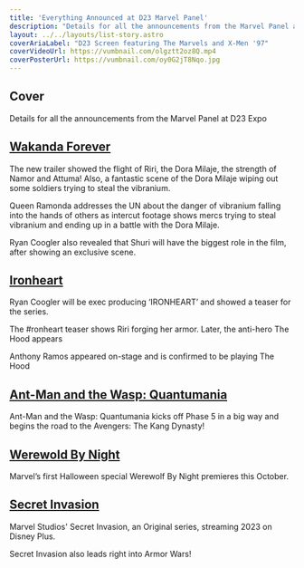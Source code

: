 ```yaml
---
title: 'Everything Announced at D23 Marvel Panel'
description: "Details for all the announcements from the Marvel Panel at D23 Expo"
layout: ../../layouts/list-story.astro
coverAriaLabel: "D23 Screen featuring The Marvels and X-Men '97"
coverVideoUrl: https://vumbnail.com/olgztt2oz8Q.mp4
coverPosterUrl: https://vumbnail.com/oy0G2jT8Nqo.jpg
---
```



## Cover

Details for all the announcements from the Marvel Panel at D23 Expo


## [Wakanda Forever](https://marvelorder.com/en/black-panther-wakanda-forever-505642/)
The new trailer showed the flight of Riri, the Dora Milaje, the strength of Namor and Attuma! Also, a fantastic scene of the Dora Milaje wiping out some soldiers trying to steal the vibranium. 

Queen Ramonda addresses the UN about the danger of vibranium falling into the hands of others as intercut footage shows mercs trying to steal vibranium and ending up in a battle with the Dora Milaje.

Ryan Coogler also revealed that Shuri will have the biggest role in the film, after showing an exclusive scene. 




## [Ironheart](https://marvelorder.com/en/ironheart-114471/)


Ryan Coogler will be exec producing ‘IRONHEART’ and showed a teaser for the series. 

The #ronheart teaser shows Riri forging her armor. Later, the anti-hero The Hood appears

Anthony Ramos appeared on-stage and is confirmed to be playing The Hood




## [Ant-Man and the Wasp: Quantumania](https://marvelorder.com/en/ant-man-and-the-wasp-quantumania-640146/)

Ant-Man and the Wasp: Quantumania kicks off Phase 5 in a big way and begins the road to the Avengers: The Kang Dynasty!



## [Werewold By Night](https://marvelorder.com/en/werewolf-by-night-894205/)

Marvel’s first Halloween special Werewolf By Night premieres this October. 




## [Secret Invasion](https://marvelorder.com/en/secret-invasion-114472/)

Marvel Studios' Secret Invasion, an Original series, streaming 2023 on Disney Plus.

Secret Invasion also leads right into Armor Wars!





